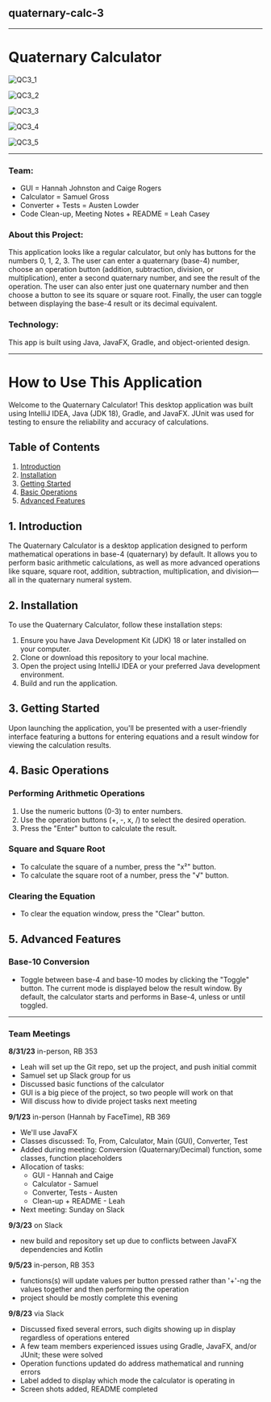 ## quaternary-calc-3  

________________________________________________________________________________________________________________

# Quaternary Calculator  
![QC3_1](https://github.com/AustenLowder2002/quaternarycalculatorgroup3/assets/111900043/e7c3050d-1130-4e03-86ce-b07622b0aeb4)  

![QC3_2](https://github.com/AustenLowder2002/quaternarycalculatorgroup3/assets/111900043/3e52e413-0113-49b2-9ed5-8e3c4084f3a6)  

![QC3_3](https://github.com/AustenLowder2002/quaternarycalculatorgroup3/assets/111900043/83b62396-fbc5-4ce6-a889-8e40f9bb05cd)  

![QC3_4](https://github.com/AustenLowder2002/quaternarycalculatorgroup3/assets/111900043/5cb49804-8152-4989-be6f-52742fcec52a)  

![QC3_5](https://github.com/AustenLowder2002/quaternarycalculatorgroup3/assets/111900043/e636bfb4-c44e-45f5-9121-0bedd8e87510)  

________________________________________________________________________________________________________________

### Team:  
* GUI = Hannah Johnston and Caige Rogers
* Calculator = Samuel Gross
* Converter + Tests = Austen Lowder
* Code Clean-up, Meeting Notes + README = Leah Casey

### About this Project:
This application looks like a regular calculator, but only has buttons for the numbers 0, 1, 2, 3. The user can enter a quaternary (base-4) number, choose an operation button (addition, subtraction, division, or multiplication), enter a second quaternary number, and see the result of the operation. The user can also enter just one quaternary number and then choose a button to see its square or square root. Finally, the user can toggle between displaying the base-4 result or its decimal equivalent.

### Technology:
This app is built using Java, JavaFX, Gradle, and object-oriented design.  

------------------------------------------------------------------------------------------------------------------

# How to Use This Application

Welcome to the Quaternary Calculator! This desktop application was built using IntelliJ IDEA, Java (JDK 18), Gradle, and JavaFX. JUnit was used for testing to ensure the reliability and accuracy of calculations.

## Table of Contents
1. [Introduction](#introduction)
2. [Installation](#installation)
3. [Getting Started](#getting-started)
4. [Basic Operations](#basic-operations)
5. [Advanced Features](#advanced-features)  

## 1. Introduction <a name="introduction"></a>

The Quaternary Calculator is a desktop application designed to perform mathematical operations in base-4 (quaternary) by default. It allows you to perform basic arithmetic calculations, as well as more advanced operations like square, square root, addition, subtraction, multiplication, and division—all in the quaternary numeral system.

## 2. Installation <a name="installation"></a>

To use the Quaternary Calculator, follow these installation steps:

1. Ensure you have Java Development Kit (JDK) 18 or later installed on your computer.
2. Clone or download this repository to your local machine.
3. Open the project using IntelliJ IDEA or your preferred Java development environment.
4. Build and run the application.

## 3. Getting Started <a name="getting-started"></a>

Upon launching the application, you'll be presented with a user-friendly interface featuring a buttons for entering equations and a result window for viewing the calculation results.

## 4. Basic Operations <a name="basic-operations"></a>

### Performing Arithmetic Operations  

1. Use the numeric buttons (0-3) to enter numbers.
2. Use the operation buttons (+, -, x, /) to select the desired operation.
3. Press the "Enter" button to calculate the result.

### Square and Square Root  

- To calculate the square of a number, press the "x²" button.
- To calculate the square root of a number, press the "√" button.

### Clearing the Equation  
- To clear the equation window, press the "Clear" button.

## 5. Advanced Features <a name="advanced-features"></a>

### Base-10 Conversion
- Toggle between base-4 and base-10 modes by clicking the "Toggle" button. The current mode is displayed below the result window. By default, the calculator starts and performs in Base-4, unless or until toggled.

________________________________________________________________________________________________________________

### Team Meetings  

**8/31/23** in-person, RB 353    
* Leah will set up the Git repo, set up the project, and push initial commit  
* Samuel set up Slack group for us  
* Discussed basic functions of the calculator  
* GUI is a big piece of the project, so two people will work on that
* Will discuss how to divide project tasks next meeting
 

**9/1/23** in-person (Hannah by FaceTime), RB 369   
* We'll use JavaFX  
* Classes discussed: To, From, Calculator, Main (GUI), Converter, Test  
* Added during meeting: Conversion (Quaternary/Decimal) function, some classes, function placeholders  
* Allocation of tasks:  
    - GUI - Hannah and Caige  
    - Calculator - Samuel  
    - Converter, Tests - Austen  
    - Clean-up + README - Leah  
* Next meeting: Sunday on Slack 

**9/3/23** on Slack
* new build and repository set up due to conflicts between JavaFX dependencies and Kotlin

**9/5/23** in-person, RB 353
* functions(s) will update values per button pressed rather than '+'-ng the values together and then performing the operation
* project should be mostly complete this evening  

**9/8/23** via Slack
* Discussed fixed several errors, such digits showing up in display regardless of operations entered  
* A few team members experienced issues using Gradle, JavaFX, and/or JUnit; these were solved  
* Operation functions updated do address mathematical and running errors  
* Label added to display which mode the calculator is operating in  
* Screen shots added, README completed  
